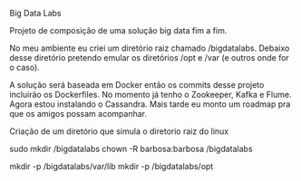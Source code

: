 Big Data Labs

Projeto de composição de uma solução big data fim a fim.

No meu ambiente eu criei um diretório raiz chamado /bigdatalabs. 
Debaixo desse diretório pretendo emular os diretórios /opt e /var (e outros onde for o caso).

A solução será baseada em Docker então os commits desse projeto incluirão os Dockerfiles.
No momento já tenho o Zookeeper, Kafka e Flume. Agora estou instalando o Cassandra.
Mais tarde eu monto um roadmap pra que os amigos possam acompanhar.

Criação de um diretório que simula o diretorio raiz do linux
  
  sudo mkdir /bigdatalabs
  chown -R barbosa:barbosa /bigdatalabs

  mkdir -p /bigdatalabs/var/lib
  mkdir -p /bigdatalabs/opt

